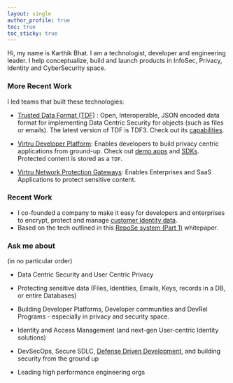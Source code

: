 ```yaml
---
layout: single
author_profile: true
toc: true
toc_sticky: true
---
```


Hi, my name is Karthik Bhat. I am a technologist, developer and engineering leader. I help conceptualize, build and launch products in InfoSec, Privacy, Identity and CyberSecurity space. 

### More Recent Work
I led teams that built these technologies:

* [Trusted Data Format (TDF)](https://github.com/virtru/tdf3-spec) : Open, Interoperable, JSON encoded data format for implementing Data Centric Security for objects (such as files or emails). The latest version of TDF is TDF3. Check out its [capabilities](https://github.com/virtru/tdf3-spec#features-and-capabilities).

* [Virtru Developer Platform](https://developer.virtru.com): Enables developers to build privacy centric applications from ground-up. Check out [demo apps](https://developer.virtru.com/docs/demo) and [SDKs](https://developer.virtru.com/docs/sdk). Protected content is stored as a `TDF`.

* [Virtru Network Protection Gateways](https://www.virtru.com/saas-application-encryption/): Enables Enterprises and SaaS Applications to protect sensitive content. 


### Recent Work

* I co-founded a company to make it easy for developers and enterprises to encrypt, protect and manage [customer Identity data](https://www.linkedin.com/pulse/world-needs-encrypted-identity-manager-now-karthik-bhat/).
* Based on the tech outlined in this [RepoSe system (Part 1)](https://github.com/karthikbhat/RepoSe/blob/master/RepoSe_Paper.pdf) whitepaper. 


### Ask me about
(in no particular order) 

* Data Centric Security and User Centric Privacy

* Protecting sensitive data (Files, Identities, Emails, Keys, records in a DB, or entire Databases) 

* Building Developer Platforms, Developer communities and DevRel Programs - especially in privacy and security space.

* Identity and Access Management (and next-gen User-centric Identity solutions)

* DevSecOps, Secure SDLC, [Defense Driven Development](https://www.slideshare.net/KarthikBhat17/software-development-in-the-age-of-breaches), and building security from the ground up

* Leading high performance engineering orgs
